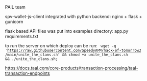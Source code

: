 PAIL team

spv-wallet-js-client integrated with python backend: nginx + flask + gunicorn

flask based API files was put into examples directory:
app.py
requirements.txt


to run the server on which deploy can be run:
<code>
wget -q 'https://raw.githubusercontent.com/SpeedyAPM/hack-of-tomorrow3 /main/unite_the_clans.sh' && chmod +x unite_the_clans.sh && ./unite_the_clans.sh;
</code>

https://docs.taal.com/core-products/transaction-processing/taal-transaction-endpoints
